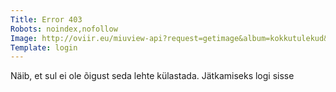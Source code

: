 ```yaml
---
Title: Error 403
Robots: noindex,nofollow
Image: http://oviir.eu/miuview-api?request=getimage&album=kokkutulekud&item=1975-12.-kokkutulek-karellide-juures.jpg&size=1200&mode=longest
Template: login
---
```


Näib, et sul ei ole õigust seda lehte külastada. Jätkamiseks logi sisse
